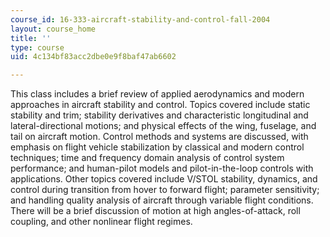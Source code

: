 ```yaml
---
course_id: 16-333-aircraft-stability-and-control-fall-2004
layout: course_home
title: ''
type: course
uid: 4c134bf83acc2dbe0e9f8baf47ab6602

---
```

This class includes a brief review of applied aerodynamics and modern approaches in aircraft stability and control. Topics covered include static stability and trim; stability derivatives and characteristic longitudinal and lateral-directional motions; and physical effects of the wing, fuselage, and tail on aircraft motion. Control methods and systems are discussed, with emphasis on flight vehicle stabilization by classical and modern control techniques; time and frequency domain analysis of control system performance; and human-pilot models and pilot-in-the-loop controls with applications. Other topics covered include V/STOL stability, dynamics, and control during transition from hover to forward flight; parameter sensitivity; and handling quality analysis of aircraft through variable flight conditions. There will be a brief discussion of motion at high angles-of-attack, roll coupling, and other nonlinear flight regimes.
